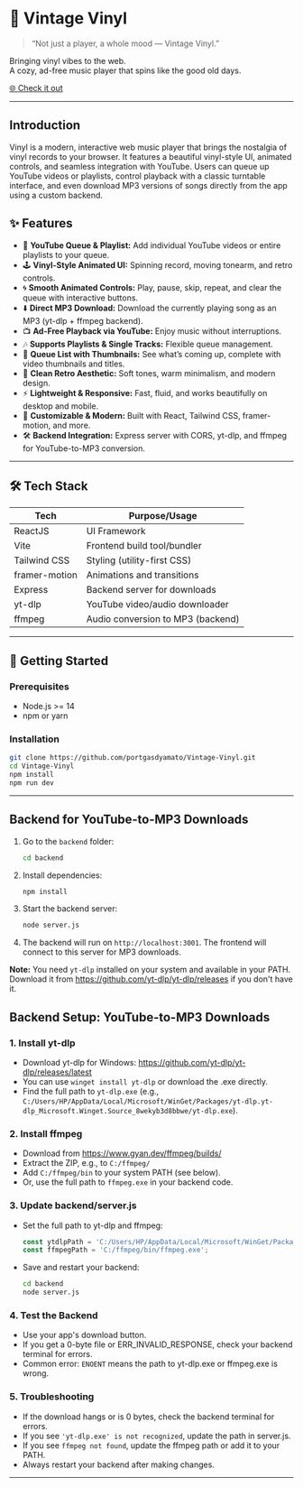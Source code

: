 # 🎵 Vintage Vinyl

> “Not just a player, a whole mood — Vintage Vinyl.”

Bringing vinyl vibes to the web.  
A cozy, ad-free music player that spins like the good old days.

[🌐 Check it out](https://lnkd.in/gENX7_DY)

---

## Introduction
Vinyl is a modern, interactive web music player that brings the nostalgia of vinyl records to your browser. It features a beautiful vinyl-style UI, animated controls, and seamless integration with YouTube. Users can queue up YouTube videos or playlists, control playback with a classic turntable interface, and even download MP3 versions of songs directly from the app using a custom backend.

## ✨ Features
- 🎵 **YouTube Queue & Playlist:** Add individual YouTube videos or entire playlists to your queue.
- 🕹️ **Vinyl-Style Animated UI:** Spinning record, moving tonearm, and retro controls.
- 🌀 **Smooth Animated Controls:** Play, pause, skip, repeat, and clear the queue with interactive buttons.
- ⬇️ **Direct MP3 Download:** Download the currently playing song as an MP3 (yt-dlp + ffmpeg backend).
- 📺 **Ad-Free Playback via YouTube:** Enjoy music without interruptions.
- 🎶 **Supports Playlists & Single Tracks:** Flexible queue management.
- 📜 **Queue List with Thumbnails:** See what’s coming up, complete with video thumbnails and titles.
- 🧼 **Clean Retro Aesthetic:** Soft tones, warm minimalism, and modern design.
- ⚡ **Lightweight & Responsive:** Fast, fluid, and works beautifully on desktop and mobile.
- 🎨 **Customizable & Modern:** Built with React, Tailwind CSS, framer-motion, and more.
- 🛠️ **Backend Integration:** Express server with CORS, yt-dlp, and ffmpeg for YouTube-to-MP3 conversion.

---

## 🛠️ Tech Stack

| Tech         | Purpose/Usage                        |
|--------------|--------------------------------------|
| ReactJS      | UI Framework                         |
| Vite         | Frontend build tool/bundler          |
| Tailwind CSS | Styling (utility-first CSS)          |
| framer-motion| Animations and transitions           |
| Express      | Backend server for downloads         |
| yt-dlp       | YouTube video/audio downloader       |
| ffmpeg       | Audio conversion to MP3 (backend)    |

---

## 🚀 Getting Started

### Prerequisites

- Node.js >= 14
- npm or yarn

### Installation

```bash
git clone https://github.com/portgasdyamato/Vintage-Vinyl.git
cd Vintage-Vinyl
npm install
npm run dev
```

---

## Backend for YouTube-to-MP3 Downloads

1. Go to the `backend` folder:
   ```sh
   cd backend
   ```
2. Install dependencies:
   ```sh
   npm install
   ```
3. Start the backend server:
   ```sh
   node server.js
   ```
4. The backend will run on `http://localhost:3001`. The frontend will connect to this server for MP3 downloads.

**Note:** You need `yt-dlp` installed on your system and available in your PATH. Download it from https://github.com/yt-dlp/yt-dlp/releases if you don't have it.

## Backend Setup: YouTube-to-MP3 Downloads

### 1. Install yt-dlp
- Download yt-dlp for Windows: https://github.com/yt-dlp/yt-dlp/releases/latest
- You can use `winget install yt-dlp` or download the .exe directly.
- Find the full path to `yt-dlp.exe` (e.g., `C:/Users/HP/AppData/Local/Microsoft/WinGet/Packages/yt-dlp.yt-dlp_Microsoft.Winget.Source_8wekyb3d8bbwe/yt-dlp.exe`).

### 2. Install ffmpeg
- Download from https://www.gyan.dev/ffmpeg/builds/
- Extract the ZIP, e.g., to `C:/ffmpeg/`
- Add `C:/ffmpeg/bin` to your system PATH (see below).
- Or, use the full path to `ffmpeg.exe` in your backend code.

### 3. Update backend/server.js
- Set the full path to yt-dlp and ffmpeg:
  ```js
  const ytdlpPath = 'C:/Users/HP/AppData/Local/Microsoft/WinGet/Packages/yt-dlp.yt-dlp_Microsoft.Winget.Source_8wekyb3d8bbwe/yt-dlp.exe';
  const ffmpegPath = 'C:/ffmpeg/bin/ffmpeg.exe';
  ```
- Save and restart your backend:
  ```sh
  cd backend
  node server.js
  ```

### 4. Test the Backend
- Use your app's download button.
- If you get a 0-byte file or ERR_INVALID_RESPONSE, check your backend terminal for errors.
- Common error: `ENOENT` means the path to yt-dlp.exe or ffmpeg.exe is wrong.

### 5. Troubleshooting
- If the download hangs or is 0 bytes, check the backend terminal for errors.
- If you see `'yt-dlp.exe' is not recognized`, update the path in server.js.
- If you see `ffmpeg not found`, update the ffmpeg path or add it to your PATH.
- Always restart your backend after making changes.

---
